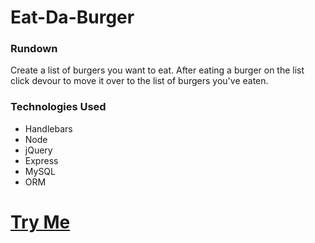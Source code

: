 # Eat-Da-Burger

### Rundown

Create a list of burgers you want to eat. After eating a burger on the list click devour to move it over to the list of burgers you've eaten.

### Technologies Used

- Handlebars
- Node
- jQuery
- Express
- MySQL
- ORM

# [Try Me](https://pure-ravine-29988.herokuapp.com/)
